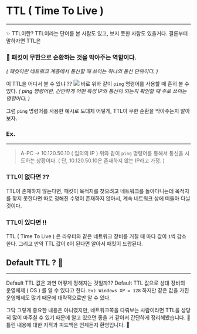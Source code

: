 # TTL ( Time To Live )
---
✨ TTL이란?
TTL이라는 단어를 본 사람도 있고, 보지 못한 사람도 있을거다.
결론부터 말하자면 TTL은
### 📢 패킷이 무한으로 순환하는 것을 막아주는 역할이다.
_( 패킷이란 네트워크 계층에서 통신할 때 쓰이는 하나의 통신 단위이다. )_
   
   
   이 TTL을 어디서 볼 수 있냐 ??
   ![](https://velog.velcdn.com/images/rkadl9999/post/b9c1e9f3-1ef3-4576-9f83-1cee59926ccd/image.png)
  바로 위와 같이 ```ping``` 명령어를 사용할 때 흔히 볼 수 있다.
  _( ping 명령어란, 간단하게 어떤 특정 IP와 통신이 되는지 확인할 때 주로 쓰이는 명령어다. )_
  
  그럼 `ping` 명령어를 사용한 예시로 도대체 어떻게, TTL이 무한 순환을 막아주는지 알아보자.
  ### Ex.
  ---
  
>A-PC -> 10.120.50.10 ( 임의의 IP )
위와 같이 `ping` 명령어를 통해서 통신을 시도하는 상황이다.
( 단, 10.120.50.10은 존재하지 않는 IP라고 가정. )

### TTL이 없다면 ??
TTL이 존재하지 않는다면,
패킷이 목적지를 찾으려고 네트워크를 돌아다니는데
목적지를 찾지 못한다면 따로 정해진 수명이 존재하지 않아서, 계속 네트워크 상에 떠돌아 다닐 것이다.
### TTL이 있다면 !!
TTL ( Time To Live ) 은 라우터와 같은 네트워크 장비를 거칠 때 마다 값이 `1`씩 감소한다.
그리고 만약 TTL 값이 `0`이 된다면 알아서 패킷이 드랍된다.
   
      
## Default TTL ? 🧐
---
Default TTL 값은 과연 어떻게 정해지는 것일까??
Default TTL 값으로 상대 장비의 운영체제 ( OS ) 를 알 수 있다고 한다.
`Ex) Windows XP = 128`
하지만 같은 값을 가진 운영체제도 많기 때문에 대략적으로만 알 수 있다.
      
    
 그닥 그렇게 중요한 내용은 아니였지만,
 네트워크쪽을 다뤄보는 사람이라면 TTL을 상당히 많이 마주칠 수 있기 때문에
 알고 있으면 좋을 거 같아서 간단하게 정리해봤습니다. 📝
 틀린 내용에 대한 지적과 피드백은 언제든지 환영입니다. 🥰
 
